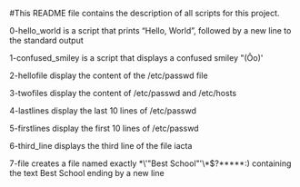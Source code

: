 #This README file contains the description of all scripts for this project.

0-hello_world is a script that prints “Hello, World”, followed by a new line to the standard output

1-confused_smiley is a script that displays a confused smiley "(Ôo)'

2-hellofile display the content of the /etc/passwd file 

3-twofiles display the content of /etc/passwd and /etc/hosts

4-lastlines display the last 10 lines of /etc/passwd

5-firstlines display the first 10 lines of /etc/passwd

6-third_line displays the third line of the file iacta

7-file creates a file named exactly \*\\'"Best School"\'\\*$\?\*\*\*\*\*:) containing the text Best School ending by a new line




